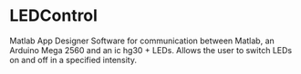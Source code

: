 # LEDControl



Matlab App Designer Software for communication between Matlab, an Arduino Mega 2560 and an ic hg30 + LEDs. 
Allows the user to switch LEDs on and off in a specified intensity.
